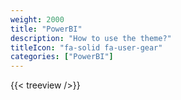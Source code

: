```yaml
---
weight: 2000
title: "PowerBI"
description: "How to use the theme?"
titleIcon: "fa-solid fa-user-gear"
categories: ["PowerBI"]
---
```


{{< treeview />}}
